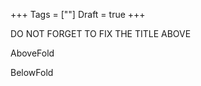 +++
Tags = [""]
Draft = true
+++

DO NOT FORGET TO FIX THE TITLE ABOVE

AboveFold
<!--more-->
BelowFold
